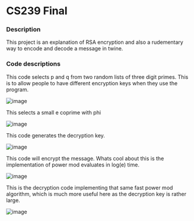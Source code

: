 # CS239 Final

### Description
This project is an explanation of RSA encryption and also a rudementary way to encode and decode a message in twine.

### Code descriptions

This code selects p and q from two random lists of three digit primes. This is to allow people to have different encryption keys when they use the program.

![image](https://github.com/joeygarberick/CS239-Final/assets/112030126/3c430d59-91cf-47d4-a8d9-54a8e2feabf6)

This selects a small e coprime with phi

![image](https://github.com/joeygarberick/CS239-Final/assets/112030126/d7947600-b509-42d0-9503-2d2dacbe18e3)

This code generates the decryption key. 

![image](https://github.com/joeygarberick/CS239-Final/assets/112030126/84abcf08-34ea-4b02-9892-3a0fd473a5f8)

This code will encrypt the message. Whats cool about this is the implementation of power mod evaluates in log(e) time.

![image](https://github.com/joeygarberick/CS239-Final/assets/112030126/d13807f1-8034-409f-9f04-22c49858cfd6)

This is the decryption code implementing that same fast power mod algorithm, which is much more useful here as the decryption key is rather large.

![image](https://github.com/joeygarberick/CS239-Final/assets/112030126/c80bc36e-06fb-42e4-a4d4-ebf4839239a6)
